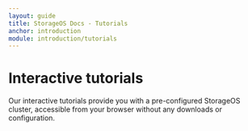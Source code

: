 ```yaml
---
layout: guide
title: StorageOS Docs - Tutorials
anchor: introduction
module: introduction/tutorials
---
```


# Interactive tutorials

Our interactive tutorials provide you with a pre-configured StorageOS cluster,
accessible from your browser without any downloads or configuration.

<script src="//www.katacoda.com/embed.js"></script>
<script type="text/javascript">
  var eventMethod = window.addEventListener ? "addEventListener" : "attachEvent";
  var windowEvent = window[eventMethod];
  var messageEvent = eventMethod == "attachEvent" ? "onmessage" : "message";

  windowEvent(messageEvent,function(e) {
  var d = e.data;
  if(e && e.origin && e.origin.indexOf('katacoda.com') >= 0) {
    var t = {
      'event': 'katacoda-scenario',
      'eventName': "katacoda-" + d.scenario,
      'eventAction': d.action,
      'eventLabel': d.label
    }
    window.ga = window.ga || [];
    window.ga.push(t);
  }
  },false);
</script>

<div
    data-katacoda-id="storageos/docker-sandbox"
    data-katacoda-ctatext="More" data-katacoda-ctaurl="https://my.storageos.com/main/tutorials"
    data-katacoda-color="4f5263"
    data-katacoda-secondary="61c202"
    data-katacoda-font="Helvetica Neue"
    data-katacoda-fontheader="Helvetica Neue"
    style="height: calc(100vh - 120px);">
</div>


[Get access to all tutorials](my.storageos.com/main/tutorials), including:

* How to install StorageOS with Docker
* How to provision StorageOS volumes
* How to provision replicated volumes for HA
* Sandbox – Kubernetes cluster
